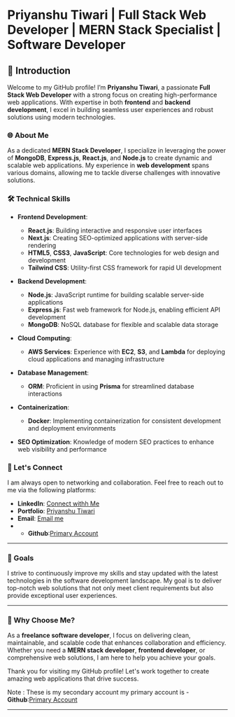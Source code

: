 
# Priyanshu Tiwari | Full Stack Web Developer | MERN Stack Specialist | Software Developer

## 👋 Introduction

Welcome to my GitHub profile! I’m **Priyanshu Tiwari**, a passionate **Full Stack Web Developer** with a strong focus on creating high-performance web applications. With expertise in both **frontend** and **backend development**, I excel in building seamless user experiences and robust solutions using modern technologies.

### 🌐 About Me

As a dedicated **MERN Stack Developer**, I specialize in leveraging the power of **MongoDB**, **Express.js**, **React.js**, and **Node.js** to create dynamic and scalable web applications. My experience in **web development** spans various domains, allowing me to tackle diverse challenges with innovative solutions.

### 🛠️ Technical Skills

- **Frontend Development**:
  - **React.js**: Building interactive and responsive user interfaces
  - **Next.js**: Creating SEO-optimized applications with server-side rendering
  - **HTML5**, **CSS3**, **JavaScript**: Core technologies for web design and development
  - **Tailwind CSS**: Utility-first CSS framework for rapid UI development

- **Backend Development**:
  - **Node.js**: JavaScript runtime for building scalable server-side applications
  - **Express.js**: Fast web framework for Node.js, enabling efficient API development
  - **MongoDB**: NoSQL database for flexible and scalable data storage

- **Cloud Computing**:
  - **AWS Services**: Experience with **EC2**, **S3**, and **Lambda** for deploying cloud applications and managing infrastructure

- **Database Management**:
  - **ORM**: Proficient in using **Prisma** for streamlined database interactions

- **Containerization**:
  - **Docker**: Implementing containerization for consistent development and deployment environments

- **SEO Optimization**: Knowledge of modern SEO practices to enhance web visibility and performance

### 🤝 Let's Connect

I am always open to networking and collaboration. Feel free to reach out to me via the following platforms:

- **LinkedIn**: [Connect withh Me](https://www.linkedin.com/in/iampriyanshu29/)
- **Portfolio**: [Priyanshu Tiwari](https://www.priyanshutiwari.me/)
- **Email**: [Email me](mailto:iampriyanshu2901@hotmail.com)
- - **Github**:[Primary Account ](https://github.com/impriyanshu29)

---

### 🚀 Goals

I strive to continuously improve my skills and stay updated with the latest technologies in the software development landscape. My goal is to deliver top-notch web solutions that not only meet client requirements but also provide exceptional user experiences.

---

### 🌟 Why Choose Me?

As a **freelance software developer**, I focus on delivering clean, maintainable, and scalable code that enhances collaboration and efficiency. Whether you need a **MERN stack developer**, **frontend developer**, or comprehensive web solutions, I am here to help you achieve your goals.

Thank you for visiting my GitHub profile! Let's work together to create amazing web applications that drive success.

Note : These is my secondary account my primary account is - **Github**:[Primary Account ](https://github.com/impriyanshu29)

---

